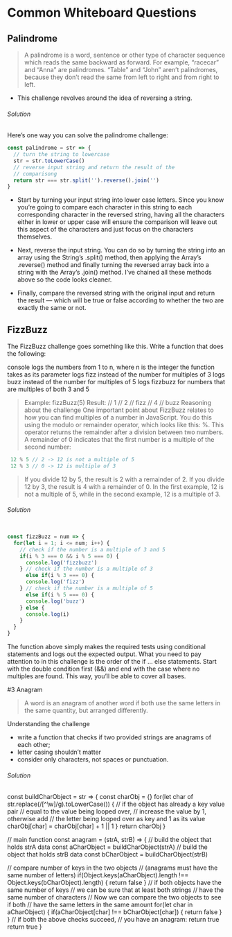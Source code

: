 # Common Whiteboard Questions

## Palindrome
> A palindrome is a word, sentence or other type of character sequence which reads the same backward as forward. For example, “racecar” and “Anna” are palindromes. “Table” and “John” aren’t palindromes, because they don’t read the same from left to right and from right to left.

* This challenge revolves around the idea of reversing a string. 

###### Solution
Here’s one way you can solve the palindrome challenge:
```javascript
const palindrome = str => {
  // turn the string to lowercase
  str = str.toLowerCase()
  // reverse input string and return the result of the
  // comparisong
  return str === str.split('').reverse().join('')
}
```
* Start by turning your input string into lower case letters. Since you know you’re going to compare each character in this string to each corresponding character in the reversed string, having all the characters either in lower or upper case will ensure the comparison will leave out this aspect of the characters and just focus on the characters themselves.

* Next, reverse the input string. You can do so by turning the string into an array using the String’s .split() method, then applying the Array’s .reverse() method and finally turning the reversed array back into a string with the Array’s .join() method. I’ve chained all these methods above so the code looks cleaner.

* Finally, compare the reversed string with the original input and return the result — which will be true or false according to whether the two are exactly the same or not.

## FizzBuzz

The FizzBuzz challenge goes something like this. Write a function that does the following:

console logs the numbers from 1 to n, where n is the integer the function takes as its parameter
logs fizz instead of the number for multiples of 3
logs buzz instead of the number for multiples of 5
logs fizzbuzz for numbers that are multiples of both 3 and 5

> Example:
> fizzBuzz(5)
> Result:
> // 1
> // 2
> // fizz
> // 4
> // buzz
Reasoning about the challenge
One important point about FizzBuzz relates to how you can find multiples of a number in JavaScript. You do this using the modulo or remainder operator, which looks like this: %. This operator returns the remainder after a division between two numbers. A remainder of 0 indicates that the first number is a multiple of the second number:
```javascript
 12 % 5 // 2 -> 12 is not a multiple of 5
 12 % 3 // 0 -> 12 is multiple of 3
 ```
> If you divide 12 by 5, the result is 2 with a remainder of 2. If you divide 12 by 3, the result is 4 with a remainder of 0. In the first example, 12 is not a multiple of 5, while in the second example, 12 is a multiple of 3.

###### Solution

```javascript

const fizzBuzz = num => {
  for(let i = 1; i <= num; i++) {
    // check if the number is a multiple of 3 and 5
    if(i % 3 === 0 && i % 5 === 0) {
      console.log('fizzbuzz')
    } // check if the number is a multiple of 3
      else if(i % 3 === 0) {
      console.log('fizz')
    } // check if the number is a multiple of 5
      else if(i % 5 === 0) {
      console.log('buzz')
    } else {
      console.log(i)
    }
  }
}
```
The function above simply makes the required tests using conditional statements and logs out the expected output. What you need to pay attention to in this challenge is the order of the if … else statements. Start with the double condition first (&&) and end with the case where no multiples are found. This way, you’ll be able to cover all bases.

#3 Anagram

> A word is an anagram of another word if both use the same letters in the same quantity, but arranged differently.

Understanding the challenge
* write a function that checks if two provided strings are anagrams of each other; 
* letter casing shouldn’t matter 
* consider only characters, not spaces or punctuation. 

###### Solution

const buildCharObject = str => {
  const charObj = {}
  for(let char of str.replace(/[^\w]/g).toLowerCase()) {
    // if the object has already a key value pair
    // equal to the value being looped over,
    // increase the value by 1, otherwise add
    // the letter being looped over as key and 1 as its value
    charObj[char] = charObj[char] + 1 || 1
  }
  return charObj
}

// main function
const anagram = (strA, strB) => {
  // build the object that holds strA data
  const aCharObject = buildCharObject(strA)
  // build the object that holds strB data
  const bCharObject = buildCharObject(strB)

  // compare number of keys in the two objects
  // (anagrams must have the same number of letters)
  if(Object.keys(aCharObject).length !== Object.keys(bCharObject).length) {
    return false
  }
  // if both objects have the same number of keys
  // we can be sure that at least both strings
  // have the same number of characters
  // Now we can compare the two objects to see if both
  // have the same letters in the same amount
  for(let char in aCharObject) {
    if(aCharObject[char] !== bCharObject[char]) {
      return false
    }
  }
  // if both the above checks succeed,
  // you have an anagram: return true
  return true
}
```
